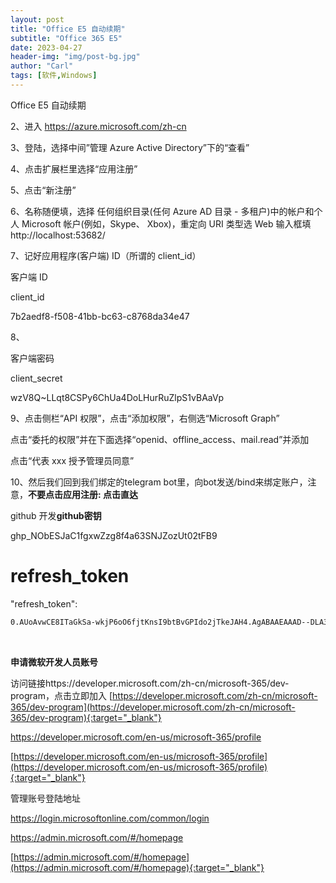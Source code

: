 ```yaml
---
layout: post
title: "Office E5 自动续期"
subtitle: "Office 365 E5"
date: 2023-04-27
header-img: "img/post-bg.jpg"
author: "Carl"
tags: [软件,Windows]
---
```



Office E5 自动续期





2、进入 https://azure.microsoft.com/zh-cn



3、登陆，选择中间”管理 Azure Active Directory”下的“查看”



4、点击扩展栏里选择“应用注册”



5、点击“新注册”



6、名称随便填，选择 任何组织目录(任何 Azure AD 目录 - 多租户)中的帐户和个人 Microsoft 帐户(例如，Skype、
Xbox)，重定向 URI 类型选 Web 输入框填  http://localhost:53682/



7、记好应用程序(客户端) ID（所谓的 client_id）

客户端 ID

client_id

7b2aedf8-f508-41bb-bc63-c8768da34e47





8、

客户端密码

client_secret

wzV8Q~LLqt8CSPy6ChUa4DoLHurRuZlpS1vBAaVp



9、点击侧栏“API 权限”，点击“添加权限”，右侧选“Microsoft Graph”



点击“委托的权限”并在下面选择“openid、offline_access、mail.read”并添加



点击“代表 xxx 授予管理员同意”



10、然后我们回到我们绑定的telegram bot里，向bot发送/bind来绑定账户，注意，**不要点击应用注册: 点击直达**





github 开发**github密钥**

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





# refresh_token



"refresh_token": 

```zsh
0.AUoAvwCE8ITaGkSa-wkjP6oO6fjtKnsI9btBvGPIdo2jTkeJAH4.AgABAAEAAAD--DLA3VO7QrddgJg7WevrAgDs_wUA9P9s4S-U17ugrWy3z2ah3vVE2Zp6hux2u9rbJMlWI651tVGhVoxDmAayQTXu95d92HfYLYg_r19YpwIeRTrCDRVem3Fya0CPdDPthsr2v9BC6vxa4mrusXHED2584_QWvhq1LDftYAQpvLF9mySEeNdsdXPgnKmiw69lgScdIwJ-xijAU7ZaJw6mCrCqwvKNI4WRhb85hFEcwGPB61rdgUXHskJDZ_tN17sS4uoFT1Zky-94o16o79SuPpS4EpgVZk1gy4wZkBCHC0_LSOVpmF436ViyNetMKWXqUTkB1O0PtB4c5dwTzgsAhzgddvWNnFeKLsoB3-VGmijJI3Ql9s0NX-xZw8XgL6IlkcGZb73l4lq1vkTp4aIY6CIcCzkUAW6YxBLg7LPWxIOKAZEfjfZvV_qdZ83bl-ud54MqCHAHwW3zfIxZs09xvtr3cRO9H-jepGxKjcTpJtpczNVHKAuSzR7fGIZDnTa5gDU8FLGqyaNTJfv3zSdEf1mYFA7OQH-q-lw5rPxNPb88ZvSTGLnbv1Pjgp_1VYjctbE8QSgom0IlcLQGimls3pKFRxmmgmNkcjiTZFRryS_Opn2I55jhAwHIpJWv9sckxyaWu6IfPUx0bhoCGpnoDWTVV3GptGFXhCpvvE3naAQS4-nLlgO61bXr6x1VXqTfseCJPpqKy8S4eHKbYB7q6lJeh5M6S3oiu2YGwlpoIjZTFUxLgCDOYnT8HcNvfDh8kH25yZW121K2Md1D4VtfwzeqU_-6mmQ5aNUYMd8Ra3v7-BUJhe-AR9yl-xZhOFZxKRB2FQ
```



​	









 **申请微软开发人员账号**

 访问链接https://developer.microsoft.com/zh-cn/microsoft-365/dev-program，点击立即加入
[https://developer.microsoft.com/zh-cn/microsoft-365/dev-program](https://developer.microsoft.com/zh-cn/microsoft-365/dev-program){:target="_blank"}


https://developer.microsoft.com/en-us/microsoft-365/profile

[https://developer.microsoft.com/en-us/microsoft-365/profile](https://developer.microsoft.com/en-us/microsoft-365/profile){:target="_blank"}



管理账号登陆地址

https://login.microsoftonline.com/common/login

https://admin.microsoft.com/#/homepage

[https://admin.microsoft.com/#/homepage](https://admin.microsoft.com/#/homepage){:target="_blank"}